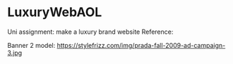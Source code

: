 # LuxuryWebAOL

Uni assignment: make a luxury brand website
Reference:

Banner 2 model:
https://stylefrizz.com/img/prada-fall-2009-ad-campaign-3.jpg
